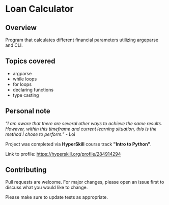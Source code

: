 # Loan Calculator

## Overview
Program that calculates different financial parameters utilizing argeparse and CLI. 

## Topics covered
- argparse
- while loops
- for loops
- declaring functions
- type casting

## Personal note

*"I am aware that there are several other ways to achieve the same results. However, within this timeframe and current learning situation, this is the method I chose to perform."* - Loi

Project was completed via **HyperSkill** course track **"Intro to Python"**. 

Link to profile: https://hyperskill.org/profile/284914294

## Contributing 
Pull requests are welcome. For major changes, please open an issue first to discuss what you would like to change.

Please make sure to update tests as appropriate.
